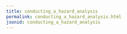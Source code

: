 ```yaml
---
title: conducting_a_hazard_analysis
permalink: conducting_a_hazard_analysis.html
jsonid: conducting_a_hazard_analysis
---
```

